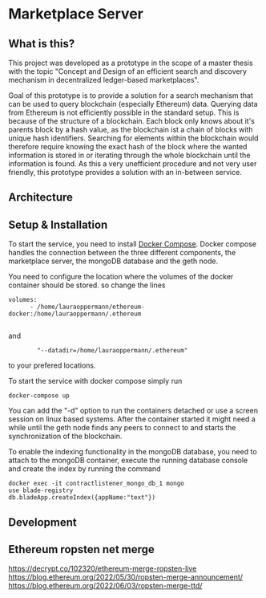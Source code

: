 # Marketplace Server

## What is this?
This project was developed as a prototype in the scope of a master thesis with the topic "Concept and Design of an efficient search and discovery mechanism in decentralized ledger-based marketplaces". 

Goal of this prototype is to provide a solution for a search mechanism that can be used to query blockchain (especially Ethereum) data. Querying data from Ethereum is not efficiently  possible in the standard setup. This is because of the structure of a blockchain. Each block only knows about it's parents block by a hash value, as the blockchain ist a chain of blocks with unique hash identifiers. 
Searching for elements within the blockchain would therefore require knowing the exact hash of the block where the wanted information is stored in or iterating through the whole blockchain until the information is found. 
As this a very unefficient procedure and not very user friendly, this prototype provides a solution with an in-between service. 

## Architecture


## Setup & Installation
To start the service, you need to install [Docker Compose](https://docs.docker.com/compose/).
Docker compose handles the connection between the three different components, the marketplace server, the mongoDB database and the geth node. 

You need to configure the location where the volumes of the docker container should be stored. 
so change the lines

```
volumes:
      - /home/lauraoppermann/ethereum-docker:/home/lauraoppermann/.ethereum
  
```
and 
```
        "--datadir=/home/lauraoppermann/.ethereum"
```
to your prefered locations. 

To start the service with docker compose simply run 
```
docker-compose up
```
You can add the "-d" option to run the containers detached or use a screen session on linux based systems.
After the container started it might need a while until the geth node finds any peers to connect to and starts the synchronization of the blockchain. 

To enable the indexing functionality in the mongoDB database, you need to attach to the mongoDB container, execute the running database console  and create the index by running the command 
```
docker exec -it contractlistener_mongo_db_1 mongo
use blade-registry
db.bladeApp.createIndex({appName:"text"})
```

## Development

## Ethereum ropsten net merge

https://decrypt.co/102320/ethereum-merge-ropsten-live
https://blog.ethereum.org/2022/05/30/ropsten-merge-announcement/
https://blog.ethereum.org/2022/06/03/ropsten-merge-ttd/

